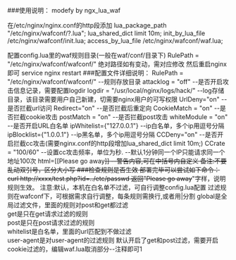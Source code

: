 ###使用说明：
modefy by ngx_lua_waf



在/etc/nginx/nginx.conf的http段添加
    lua_package_path "/etc/nginx/wafconf/?.lua";
    lua_shared_dict limit 10m;
    init_by_lua_file  /etc/nginx/wafconf/init.lua;
    access_by_lua_file /etc/nginx/wafconf/waf.lua;

配置config.lua里的waf规则目录(一般在waf/conf/目录下)
        RulePath = "/etc/nginx/wafconf/wafconf/"
绝对路径如有变动，需对应修改
然后重启nginx即可 service nginx restart
###配置文件详细说明：
    	RulePath = "/etc/nginx/wafconf/wafconf/"
        --规则存放目录
        attacklog = "off"
        --是否开启攻击信息记录，需要配置logdir
        logdir = "/usr/local/nginx/logs/hack/"
        --log存储目录，该目录需要用户自己新建，切需要nginx用户的可写权限
        UrlDeny="on"
        --是否拦截url访问
        Redirect="on"
        --是否拦截后重定向
        CookieMatch = "on"
        --是否拦截cookie攻击
        postMatch = "on" 
        --是否拦截post攻击
        whiteModule = "on" 
        --是否开启URL白名单
        ipWhitelist={"127.0.0.1"}
        --ip白名单，多个ip用逗号分隔
        ipBlocklist={"1.0.0.1"}
        --ip黑名单，多个ip用逗号分隔
        CCDeny="on"
        --是否开启拦截cc攻击(需要nginx.conf的http段增加lua_shared_dict limit 10m;)
        CCrate = "100/60"
        --设置cc攻击频率，单位为秒.
        --默认1分钟同一个IP只能请求同一个地址100次
        html=[[Please go away~~]]
        --警告内容,可在中括号内自定义
        备注:不要乱动双引号，区分大小写
###检查规则是否生效
部署完毕可以尝试如下命令：        
        curl http://xxxx/test.php?id=../etc/passwd
        返回"Please go away~~"字样，说明规则生效。
注意:默认，本机在白名单不过滤，可自行调整config.lua配置
	过滤规则在wafconf下，可根据需求自行调整，每条规则需换行,或者用|分割
		global是全局过滤文件，里面的规则对post和get都过滤		
		get是只在get请求过滤的规则		
		post是只在post请求过滤的规则		
		whitelist是白名单，里面的url匹配到不做过滤		
		user-agent是对user-agent的过滤规则
	默认开启了get和post过滤，需要开启cookie过滤的，编辑waf.lua取消部分--注释即可1
